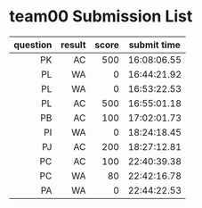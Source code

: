 # team00 Submission List
question | result | score | submit time
----:|----:|-----:|----- 
PK | AC | 500 | 16:08:06.55 
PL | WA | 0 | 16:44:21.92 
PL | WA | 0 | 16:53:22.53 
PL | AC | 500 | 16:55:01.18 
PB | AC | 100 | 17:02:01.73 
PI | WA | 0 | 18:24:18.45 
PJ | AC | 200 | 18:27:12.81 
PC | AC | 100 | 22:40:39.38 
PC | WA | 80 | 22:42:16.78 
PA | WA | 0 | 22:44:22.53 
